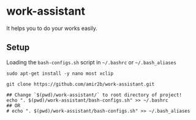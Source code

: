# work-assistant

It helps you to do your works easily.

## Setup

Loading the `bash-configs.sh` script in `~/.bashrc` or `~/.bash_aliases`

```shell
sudo apt-get install -y nano most xclip

git clone https://github.com/amir2b/work-assistant.git

## Change `$(pwd)/work-assistant/` to root directory of project!
echo ". $(pwd)/work-assistant/bash-configs.sh" >> ~/.bashrc
## OR
# echo ". $(pwd)/work-assistant/bash-configs.sh" >> ~/.bash_aliases
```
